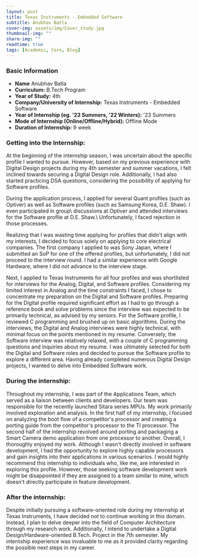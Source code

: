 ```yaml
---
layout: post
title: Texas Instruments - Embedded Software
subtitle: Anubhav Batla
cover-img: assets/img/Cover_study.jpg
thumbnail-img: ""
share-img: ""
readtime: true
tags: [Academic, Core, Blog]
---
```


### Basic Information
 - **Name** Anubhav Batla
 - **Curriculum:** B.Tech Program
 - **Year of Study:** 4th
 - **Company/University of Internship:** Texas Instruments - Embedded Software
 - **Year of Internship (eg. \'23 Summers, \'22 Winters):** \'23 Summers
 - **Mode of Internship (Online/Offline/Hybrid):** Offline Mode
 - **Duration of Internship:** 9 week

### Getting into the Internship:

At the beginning of the internship season, I was uncertain about the specific profile I wanted to pursue. However, based on my previous experience with Digital Design projects during my 4th semester and summer vacations, I felt inclined towards securing a Digital Design role. Additionally, I had also started practicing DSA questions, considering the possibility of applying for Software profiles.

During the application process, I applied for several Quant profiles (such as Optiver) as well as Software profiles (such as Samsung Korea, D.E. Shaw). I even participated in group\ discussions at Optiver and attended interviews for the Software profile at D.E. Shaw.\ Unfortunately, I faced rejection in those processes.

Realizing that I was wasting time applying for profiles that didn\'t align with my interests, I decided to focus solely on applying to core electrical companies. The first company I applied to was Sony Japan, where I submitted an SoP for one of the offered profiles, but unfortunately, I did not proceed to the interview round. I had a similar experience with Google Hardware, where I did not advance to the interview stage.

Next, I applied to Texas Instruments for all four profiles and was shortlisted for interviews for the Analog, Digital, and Software profiles. Considering my limited interest in Analog and the time constraints I faced, I chose to concentrate my preparation on the Digital and Software profiles. Preparing for the Digital profile required significant effort as I had to go through a reference book and solve problems since the interview was expected to be primarily technical, as advised by my seniors. For the Software profile, I reviewed C programming and brushed up on basic algorithms. During the interviews, the Digital and Analog interviews were highly technical, with minimal focus on the points mentioned in my resume. Conversely, the Software interview was relatively relaxed, with a couple of C programming questions and inquiries about my resume. I was ultimately selected for both the Digital and Software roles and decided to pursue the Software profile to explore a different area. Having already completed numerous Digital Design projects, I wanted to delve into Embedded Software work.

### During the internship:

Throughout my internship, I was part of the Applications Team, which served as a liaison between clients and developers. Our team was responsible for the recently launched Sitara series MPUs. My work primarily involved exploration and analysis. In the first half of my internship, I focused on analyzing the boot flow of a competitor\'s processor and creating a porting guide from the competitor\'s processor to the TI processor. The second half of the internship revolved around porting and packaging a Smart Camera demo application from one processor to another. Overall, I thoroughly enjoyed my work. Although I wasn\'t directly involved in software development, I had the opportunity to explore highly capable processors and gain insights into their applications in various scenarios. I would highly recommend this internship to individuals who, like me, are interested in exploring this profile. However, those seeking software development work might be disappointed if they are assigned to a team similar to mine, which doesn\'t directly participate in feature development.

### After the internship:

Despite initially pursuing a software-oriented role during my internship at Texas Instruments, I have decided not to continue working in this domain. Instead, I plan to delve deeper into the field of Computer Architecture through my research work. Additionally, I intend to undertake a Digital Design/Hardware-oriented B.Tech. Project in the 7th semester. My internship experience was invaluable to me as it provided clarity regarding the possible next steps in my career.
